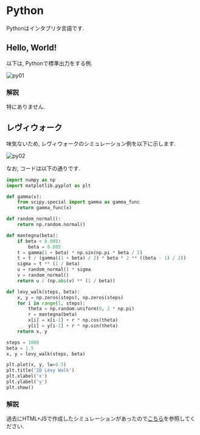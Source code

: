 # Python

Pythonはインタプリタ言語です.

## Hello, World!

以下は, Pythonで標準出力をする例.

![py01](../_images/py01.png)

### 解説

特にありません.

## レヴィウォーク

味気ないため, レヴィウォークのシミュレーション例を以下に示します.

![py02](../_images/py02.png)

なお, コードは以下の通りです.

```py
import numpy as np
import matplotlib.pyplot as plt

def gamma(x):
    from scipy.special import gamma as gamma_func
    return gamma_func(x)

def random_normal():
    return np.random.normal()

def mantegna(beta):
    if beta < 0.005:
        beta = 0.005
    t = gamma(1 + beta) * np.sin(np.pi * beta / 2)
    t = t / (gamma((1 + beta) / 2) * beta * 2 ** ((beta - 1) / 2))
    sigma = t ** (1 / beta)
    u = random_normal() * sigma
    v = random_normal()
    return u / (np.abs(v) ** (1 / beta))

def levy_walk(steps, beta):
    x, y = np.zeros(steps), np.zeros(steps)
    for i in range(1, steps):
        theta = np.random.uniform(0, 2 * np.pi)
        r = mantegna(beta)
        x[i] = x[i-1] + r * np.cos(theta)
        y[i] = y[i-1] + r * np.sin(theta)
    return x, y

steps = 1000
beta = 1.5
x, y = levy_walk(steps, beta)

plt.plot(x, y, lw=0.5)
plt.title('2D Lévy Walk')
plt.xlabel('x')
plt.ylabel('y')
plt.show()
```

### 解説

過去にHTML+JSで作成したシミュレーションがあったので[こちら](https://rice8y.github.io/Itp-gc/levy.html)を参照してください.
